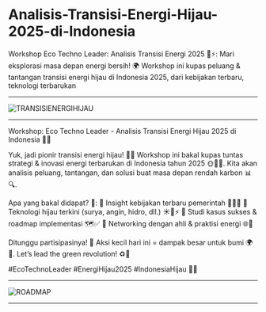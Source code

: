 # Analisis-Transisi-Energi-Hijau-2025-di-Indonesia
Workshop Eco Techno Leader: Analisis Transisi Energi 2025 🌱⚡: Mari eksplorasi masa depan energi bersih! 🌍 Workshop ini kupas peluang &amp; tantangan transisi energi hijau di Indonesia 2025, dari kebijakan terbaru, teknologi terbarukan


---
![TRANSISIENERGIHIJAU](https://github.com/arry-hutomo/Analisis-Transisi-Energi-Hijau-2025-di-Indonesia/blob/main/TRANSISI%20ENERGI%20HIJAU.png)

---

Workshop: Eco Techno Leader - Analisis Transisi Energi Hijau 2025 di Indonesia 🌱💡

Yuk, jadi pionir transisi energi hijau! 🚀✨ Workshop ini bakal kupas tuntas strategi & inovasi energi terbarukan di Indonesia tahun 2025 🌞🌊💨. Kita akan analisis peluang, tantangan, dan solusi buat masa depan rendah karbon 📊🔍.

Apa yang bakal didapat? 🎁:
🔸 Insight kebijakan terbaru pemerintah 📜🇮🇩
🔸 Teknologi hijau terkini (surya, angin, hidro, dll.) ☀️🍃⚡
🔸 Studi kasus sukses & roadmap implementasi 🗺️✅
🔸 Networking dengan ahli & praktisi energi 🌐🤝

Ditunggu partisipasinya! 🎉 Aksi kecil hari ini = dampak besar untuk bumi 🌍💚. Let’s lead the green revolution! ♻️🚀

#EcoTechnoLeader #EnergiHijau2025 #IndonesiaHijau 🌿✨

---

![ROADMAP](https://github.com/arry-hutomo/Analisis-Transisi-Energi-Hijau-2025-di-Indonesia/blob/main/ROADMAP.png)

---

